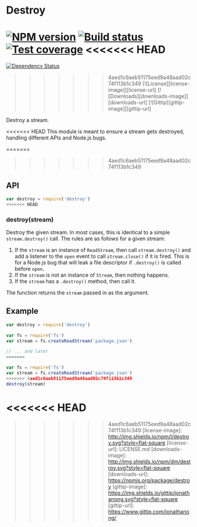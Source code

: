 # Destroy

[![NPM version][npm-image]][npm-url]
[![Build status][travis-image]][travis-url]
[![Test coverage][coveralls-image]][coveralls-url]
<<<<<<< HEAD
=======
[![Dependency Status][david-image]][david-url]
>>>>>>> 4aed1c6aeb51175eed9a48aad02c74f113b1c349
[![License][license-image]][license-url]
[![Downloads][downloads-image]][downloads-url]
[![Gittip][gittip-image]][gittip-url]

Destroy a stream.

<<<<<<< HEAD
This module is meant to ensure a stream gets destroyed, handling different APIs
and Node.js bugs.

=======
>>>>>>> 4aed1c6aeb51175eed9a48aad02c74f113b1c349
## API

```js
var destroy = require('destroy')
<<<<<<< HEAD
```

### destroy(stream)

Destroy the given stream. In most cases, this is identical to a simple
`stream.destroy()` call. The rules are as follows for a given stream:

  1. If the `stream` is an instance of `ReadStream`, then call `stream.destroy()`
     and add a listener to the `open` event to call `stream.close()` if it is
     fired. This is for a Node.js bug that will leak a file descriptor if
     `.destroy()` is called before `open`.
  2. If the `stream` is not an instance of `Stream`, then nothing happens.
  3. If the `stream` has a `.destroy()` method, then call it.

The function returns the `stream` passed in as the argument.

## Example

```js
var destroy = require('destroy')

var fs = require('fs')
var stream = fs.createReadStream('package.json')

// ... and later
=======

var fs = require('fs')
var stream = fs.createReadStream('package.json')
>>>>>>> 4aed1c6aeb51175eed9a48aad02c74f113b1c349
destroy(stream)
```

[npm-image]: https://img.shields.io/npm/v/destroy.svg?style=flat-square
[npm-url]: https://npmjs.org/package/destroy
[github-tag]: http://img.shields.io/github/tag/stream-utils/destroy.svg?style=flat-square
[github-url]: https://github.com/stream-utils/destroy/tags
[travis-image]: https://img.shields.io/travis/stream-utils/destroy.svg?style=flat-square
[travis-url]: https://travis-ci.org/stream-utils/destroy
[coveralls-image]: https://img.shields.io/coveralls/stream-utils/destroy.svg?style=flat-square
[coveralls-url]: https://coveralls.io/r/stream-utils/destroy?branch=master
<<<<<<< HEAD
=======
[david-image]: http://img.shields.io/david/stream-utils/destroy.svg?style=flat-square
[david-url]: https://david-dm.org/stream-utils/destroy
>>>>>>> 4aed1c6aeb51175eed9a48aad02c74f113b1c349
[license-image]: http://img.shields.io/npm/l/destroy.svg?style=flat-square
[license-url]: LICENSE.md
[downloads-image]: http://img.shields.io/npm/dm/destroy.svg?style=flat-square
[downloads-url]: https://npmjs.org/package/destroy
[gittip-image]: https://img.shields.io/gittip/jonathanong.svg?style=flat-square
[gittip-url]: https://www.gittip.com/jonathanong/
